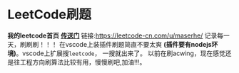 # LeetCode刷题
**我的leetcode首页** **[传送门](https://leetcode-cn.com/u/maserhe/)** 链接:<https://leetcode-cn.com/u/maserhe/>
记录每一天，刷刷刷！！！
在vscode上装插件刷题简直不要太爽 **(插件要有nodejs环境)**。vscode上扩展搜`leetcode`， 一搜就出来了。
以前在刷acwing，现在感觉还是往工程方向刷算法比较有用，慢慢刷吧,加油!!!。

